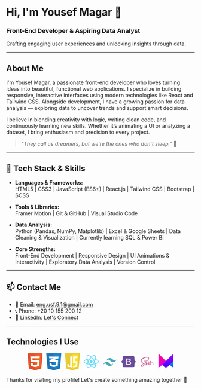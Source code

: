 # Hi, I'm Yousef Magar 👋

### Front-End Developer & Aspiring Data Analyst  
Crafting engaging user experiences and unlocking insights through data.

---

## About Me

I'm Yousef Magar, a passionate front-end developer who loves turning ideas into beautiful, functional web applications. I specialize in building responsive, interactive interfaces using modern technologies like React and Tailwind CSS. Alongside development, I have a growing passion for data analysis — exploring data to uncover trends and support smart decisions.

I believe in blending creativity with logic, writing clean code, and continuously learning new skills. Whether it’s animating a UI or analyzing a dataset, I bring enthusiasm and precision to every project.

> _"They call us dreamers, but we're the ones who don’t sleep."_ 🌙

---

## 🧰 Tech Stack & Skills

- **Languages & Frameworks:**  
  HTML5 | CSS3 | JavaScript (ES6+) | React.js | Tailwind CSS | Bootstrap | SCSS

- **Tools & Libraries:**  
  Framer Motion | Git & GitHub | Visual Studio Code

- **Data Analysis:**  
  Python (Pandas, NumPy, Matplotlib) | Excel & Google Sheets | Data Cleaning & Visualization | Currently learning SQL & Power BI

- **Core Strengths:**  
  Front-End Development | Responsive Design | UI Animations & Interactivity | Exploratory Data Analysis | Version Control

---

## 📫 Contact Me

- 📧 Email: eng.usf.9.1@gmail.com  
- 📞 Phone: +20 10 155 200 12  
- 🔗 LinkedIn: [Let's Connect](https://linkedin.com/in/yourprofile)

---

## Technologies I Use

<div style="display: flex; align-items: center; justify-content: center; flex-wrap: wrap; gap: 10px;">
    <img align="left" alt="HTML5" width="40px" src="./html-1.svg" />
    <img align="left" alt="CSS3" width="40px" src="./css-3.svg" />
    <img align="left" alt="JavaScript" width="40px" src="./javascript-1.svg" />
    <img align="left" alt="React" width="40px" src="./react-2.svg" />
    <img align="left" alt="Tailwind CSS" width="40px" src="./tailwind-svgrepo-com.svg" />
    <img align="left" alt="Bootstrap" width="40px" src="./bootstrap-svgrepo-com.svg" />
    <img align="left" alt="SCSS" width="40px" src="./sass_logo_sass_icon.png" />
    <img align="left" alt="Framer Motion" width="40px" src="./Framer-Motion.png" />
</div>

<br/>
Thanks for visiting my profile! Let's create something amazing together 🚀

